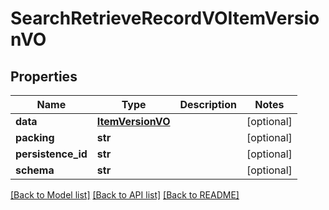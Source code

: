 # SearchRetrieveRecordVOItemVersionVO

## Properties
Name | Type | Description | Notes
------------ | ------------- | ------------- | -------------
**data** | [**ItemVersionVO**](ItemVersionVO.md) |  | [optional] 
**packing** | **str** |  | [optional] 
**persistence_id** | **str** |  | [optional] 
**schema** | **str** |  | [optional] 

[[Back to Model list]](../README.md#documentation-for-models) [[Back to API list]](../README.md#documentation-for-api-endpoints) [[Back to README]](../README.md)


